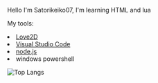 <p>Hello I'm Satorikeiko07, I'm learning HTML and lua</p>

My tools:
<p align="center">
<li>
<a href="https://love2d.org/">Love2D<a>
  </li>
 <li>
<a href="https://code.visualstudio.com/">Visual Studio Code<a>
  </li>
<li>
<a href="https://nodejs.org/en/">node.js<a>
  </li>
<li>
<a>windows powershell<a>
  </li>
  </p>

![Top Langs](https://github-readme-stats.vercel.app/api/top-langs/?username=Satorikeiko07&theme=tokyonight)
